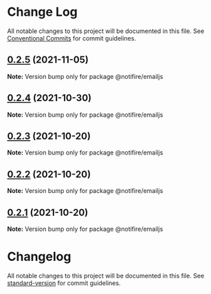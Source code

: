 # Change Log

All notable changes to this project will be documented in this file.
See [Conventional Commits](https://conventionalcommits.org) for commit guidelines.

## [0.2.5](https://github.com/novuhq/notifire/compare/v0.2.4...v0.2.5) (2021-11-05)

**Note:** Version bump only for package @notifire/emailjs





## [0.2.4](https://github.com/novuhq/notifire/compare/v0.2.3...v0.2.4) (2021-10-30)

**Note:** Version bump only for package @notifire/emailjs





## [0.2.3](https://github.com/novuhq/notifire/compare/v0.2.2...v0.2.3) (2021-10-20)

**Note:** Version bump only for package @notifire/emailjs





## [0.2.2](https://github.com/novuhq/notifire/compare/v0.1.4...v0.2.2) (2021-10-20)

**Note:** Version bump only for package @notifire/emailjs





## [0.2.1](https://github.com/novuhq/notifire/compare/v0.1.4...v0.2.1) (2021-10-20)

**Note:** Version bump only for package @notifire/emailjs





# Changelog

All notable changes to this project will be documented in this file. See [standard-version](https://github.com/conventional-changelog/standard-version) for commit guidelines.

